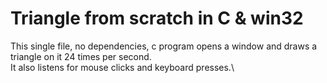 # Triangle from scratch in C & win32

This single file, no dependencies, c program opens a window and draws a triangle on it 24 times per second.\
It also listens for mouse clicks and keyboard presses.\
